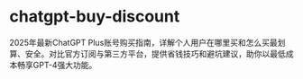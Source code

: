 # chatgpt-buy-discount
2025年最新ChatGPT Plus账号购买指南，详解个人用户在哪里买和怎么买最划算、安全。对比官方订阅与第三方平台，提供省钱技巧和避坑建议，助你以最低成本畅享GPT-4强大功能。
